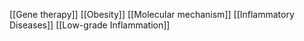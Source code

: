 [[Gene therapy]]
[[Obesity]]
[[Molecular mechanism]]
[[Inflammatory Diseases]]
[[Low-grade Inflammation]]
